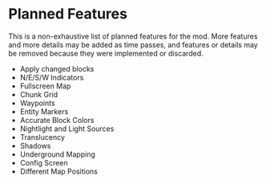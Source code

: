 # Planned Features

This is a non-exhaustive list of planned features for the mod. More features and more details may be added as time passes, and features or details may be removed because they were implemented or discarded.

- Apply changed blocks
- N/E/S/W Indicators
- Fullscreen Map
- Chunk Grid
- Waypoints
- Entity Markers
- Accurate Block Colors
- Nightlight and Light Sources
- Translucency
- Shadows
- Underground Mapping
- Config Screen
- Different Map Positions
